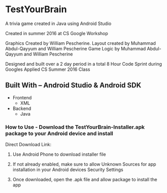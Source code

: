 # TestYourBrain

A trivia game created in Java using Android Studio

Created in summer 2016 at CS Google Workshop

Graphics Created by William Pescherine. 
Layout created by Muhammad Abdul-Qayyum and William Pescherine
Game Logic by Muhammad Abdul-Qayyum and William Pescherine

Designed and built over a 2 day period in a total 8 Hour Code Sprint during Googles Applied CS Summer 2016 Class

## Built With – Android Studio & Android SDK

- Frontend
  - XML
- Backend
  - Java

### How to Use - Download the TestYourBrain-Installer.apk package to your Android device and install

Direct Download Link: 

1) Use Android Phone to download installer file

2) If not already enabled, make sure to allow Unknown Sources for app installation in your Android devices Security Settings

3) Once downloaded, open the .apk file and allow package to install the app